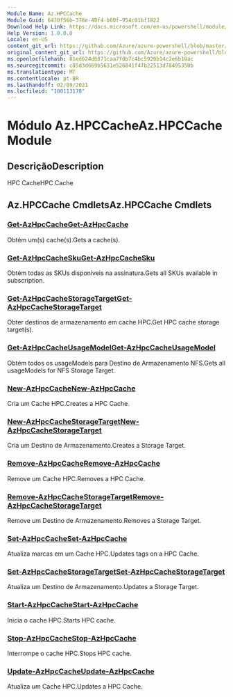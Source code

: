 ```yaml
---
Module Name: Az.HPCCache
Module Guid: 6470f56b-378e-48f4-b60f-954c01bf1822
Download Help Link: https://docs.microsoft.com/en-us/powershell/module/az.hpccache
Help Version: 1.0.0.0
Locale: en-US
content_git_url: https://github.com/Azure/azure-powershell/blob/master/src/HPCCache/HPCCache/help/Az.HPCCache.md
original_content_git_url: https://github.com/Azure/azure-powershell/blob/master/src/HPCCache/HPCCache/help/Az.HPCCache.md
ms.openlocfilehash: 81ed624d6871caa7f0b7c4bc5920b14c2e6b18ac
ms.sourcegitcommit: c05d3d669b5631e526841f47b22513d78495350b
ms.translationtype: MT
ms.contentlocale: pt-BR
ms.lasthandoff: 02/09/2021
ms.locfileid: "100113178"
---
```

# <span data-ttu-id="f35a7-101">Módulo Az.HPCCache</span><span class="sxs-lookup"><span data-stu-id="f35a7-101">Az.HPCCache Module</span></span>
## <span data-ttu-id="f35a7-102">Descrição</span><span class="sxs-lookup"><span data-stu-id="f35a7-102">Description</span></span>
<span data-ttu-id="f35a7-103">HPC Cache</span><span class="sxs-lookup"><span data-stu-id="f35a7-103">HPC Cache</span></span>

## <span data-ttu-id="f35a7-104">Az.HPCCache Cmdlets</span><span class="sxs-lookup"><span data-stu-id="f35a7-104">Az.HPCCache Cmdlets</span></span>
### [<span data-ttu-id="f35a7-105">Get-AzHpcCache</span><span class="sxs-lookup"><span data-stu-id="f35a7-105">Get-AzHpcCache</span></span>](Get-AzHpcCache.md)
<span data-ttu-id="f35a7-106">Obtém um(s) cache(s).</span><span class="sxs-lookup"><span data-stu-id="f35a7-106">Gets a cache(s).</span></span>

### [<span data-ttu-id="f35a7-107">Get-AzHpcCacheSku</span><span class="sxs-lookup"><span data-stu-id="f35a7-107">Get-AzHpcCacheSku</span></span>](Get-AzHpcCacheSku.md)
<span data-ttu-id="f35a7-108">Obtém todas as SKUs disponíveis na assinatura.</span><span class="sxs-lookup"><span data-stu-id="f35a7-108">Gets all SKUs available in subscription.</span></span>

### [<span data-ttu-id="f35a7-109">Get-AzHpcCacheStorageTarget</span><span class="sxs-lookup"><span data-stu-id="f35a7-109">Get-AzHpcCacheStorageTarget</span></span>](Get-AzHpcCacheStorageTarget.md)
<span data-ttu-id="f35a7-110">Obter destinos de armazenamento em cache HPC.</span><span class="sxs-lookup"><span data-stu-id="f35a7-110">Get HPC cache storage target(s).</span></span>

### [<span data-ttu-id="f35a7-111">Get-AzHpcCacheUsageModel</span><span class="sxs-lookup"><span data-stu-id="f35a7-111">Get-AzHpcCacheUsageModel</span></span>](Get-AzHpcCacheUsageModel.md)
<span data-ttu-id="f35a7-112">Obtém todos os usageModels para Destino de Armazenamento NFS.</span><span class="sxs-lookup"><span data-stu-id="f35a7-112">Gets all usageModels for NFS Storage Target.</span></span>

### [<span data-ttu-id="f35a7-113">New-AzHpcCache</span><span class="sxs-lookup"><span data-stu-id="f35a7-113">New-AzHpcCache</span></span>](New-AzHpcCache.md)
<span data-ttu-id="f35a7-114">Cria um Cache HPC.</span><span class="sxs-lookup"><span data-stu-id="f35a7-114">Creates a HPC Cache.</span></span>

### [<span data-ttu-id="f35a7-115">New-AzHpcCacheStorageTarget</span><span class="sxs-lookup"><span data-stu-id="f35a7-115">New-AzHpcCacheStorageTarget</span></span>](New-AzHpcCacheStorageTarget.md)
<span data-ttu-id="f35a7-116">Cria um Destino de Armazenamento.</span><span class="sxs-lookup"><span data-stu-id="f35a7-116">Creates a Storage Target.</span></span>

### [<span data-ttu-id="f35a7-117">Remove-AzHpcCache</span><span class="sxs-lookup"><span data-stu-id="f35a7-117">Remove-AzHpcCache</span></span>](Remove-AzHpcCache.md)
<span data-ttu-id="f35a7-118">Remove um Cache HPC.</span><span class="sxs-lookup"><span data-stu-id="f35a7-118">Removes a HPC Cache.</span></span>

### [<span data-ttu-id="f35a7-119">Remove-AzHpcCacheStorageTarget</span><span class="sxs-lookup"><span data-stu-id="f35a7-119">Remove-AzHpcCacheStorageTarget</span></span>](Remove-AzHpcCacheStorageTarget.md)
<span data-ttu-id="f35a7-120">Remove um Destino de Armazenamento.</span><span class="sxs-lookup"><span data-stu-id="f35a7-120">Removes a Storage Target.</span></span>

### [<span data-ttu-id="f35a7-121">Set-AzHpcCache</span><span class="sxs-lookup"><span data-stu-id="f35a7-121">Set-AzHpcCache</span></span>](Set-AzHpcCache.md)
<span data-ttu-id="f35a7-122">Atualiza marcas em um Cache HPC.</span><span class="sxs-lookup"><span data-stu-id="f35a7-122">Updates tags on a HPC Cache.</span></span>

### [<span data-ttu-id="f35a7-123">Set-AzHpcCacheStorageTarget</span><span class="sxs-lookup"><span data-stu-id="f35a7-123">Set-AzHpcCacheStorageTarget</span></span>](Set-AzHpcCacheStorageTarget.md)
<span data-ttu-id="f35a7-124">Atualiza um Destino de Armazenamento.</span><span class="sxs-lookup"><span data-stu-id="f35a7-124">Updates a Storage Target.</span></span>

### [<span data-ttu-id="f35a7-125">Start-AzHpcCache</span><span class="sxs-lookup"><span data-stu-id="f35a7-125">Start-AzHpcCache</span></span>](Start-AzHpcCache.md)
<span data-ttu-id="f35a7-126">Inicia o cache HPC.</span><span class="sxs-lookup"><span data-stu-id="f35a7-126">Starts HPC cache.</span></span>

### [<span data-ttu-id="f35a7-127">Stop-AzHpcCache</span><span class="sxs-lookup"><span data-stu-id="f35a7-127">Stop-AzHpcCache</span></span>](Stop-AzHpcCache.md)
<span data-ttu-id="f35a7-128">Interrompe o cache HPC.</span><span class="sxs-lookup"><span data-stu-id="f35a7-128">Stops HPC cache.</span></span>

### [<span data-ttu-id="f35a7-129">Update-AzHpcCache</span><span class="sxs-lookup"><span data-stu-id="f35a7-129">Update-AzHpcCache</span></span>](Update-AzHpcCache.md)
<span data-ttu-id="f35a7-130">Atualiza um Cache HPC.</span><span class="sxs-lookup"><span data-stu-id="f35a7-130">Updates a HPC Cache.</span></span>

